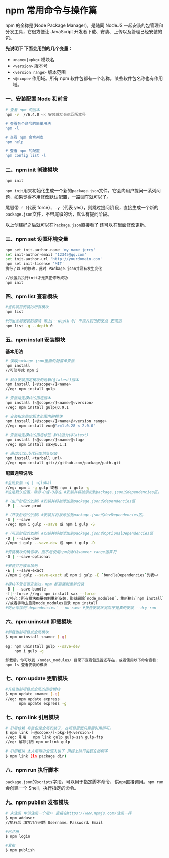 # npm 常用命令与操作篇

npm 的全称是(Node Package Manager)，是随同 NodeJS 一起安装的包管理和分发工具，它很方便让 JavaScript 开发者下载、安装、上传以及管理已经安装的包。

**先说明下 下面会用到的几个变量：**

- `<name>|<pkg>` 模块名
- `<version>` 版本号
- `<version range>` 版本范围
- `<@scope>` 作用域。所有 npm 软件包都有一个名称。某些软件包名称也有作用域。

### 一、安装配置 Node 和前言

```bash
# 查看 npm 的版本
npm -v  //6.4.0 << 安装成功会返回版本号

# 查看各个命令的简单用法
npm -l

# 查看 npm 命令列表
npm help

# 查看 npm 的配置
npm config list -l
```

### 二、npm init 创建模块

```bash
npm init
```

`npm init`用来初始化生成一个新的`package.json`文件。它会向用户提问一系列问题，如果觉得不用修改默认配置，一路回车就可以了。

尾缀带`-f`（代表 force）、`-y`（代表 yes），则跳过提问阶段，直接生成一个新的`package.json`文件，不带尾缀的话，默认有提问阶段。

以上创建好之后就可以在`Package.json`直接看了 还可以在里面修改更新。

### 三、npm set 设置环境变量

```bash
npm set init-author-name 'my name jerry'
set init-author-email '12345@qq.com'
set init-author-url 'http://yourdomain.com'
npm set init-license 'MIT'
执行了以上的修改，此时 Package.json并没有发生变化

//设置后执行init才是真正修改成功
npm init
```

### 四、npm list 查看模块

```bash
#当前项目安装的所有模块
npm list

#列出全局安装的模块 带上[--depth 0] 不深入到包的支点 更简洁
npm list -g --depth 0
```

### 五、npm install 安装模块

**基本用法**

```bash
# 读取package.json里面的配置单安装
npm install
//可简写成 npm i

# 默认安装指定模块的最新(@latest)版本
npm install [<@scope>/]<name>
//eg: npm install gulp

# 安装指定模块的指定版本
npm install [<@scope>/]<name>@<version>
//eg: npm install gulp@3.9.1

# 安装指定指定版本范围内的模块
npm install [<@scope>/]<name>@<version range>
//eg: npm install vue@">=1.0.28 < 2.0.0"

# 安装指定模块的指定标签 默认值为(@latest)
npm install [<@scope>/]<name>@<tag>
//eg: npm install sax@0.1.1

# 通过Github代码库地址安装
npm install <tarball url>
//eg: npm install git://github.com/package/path.git
```

**配置选项说明:**

```bash
#全局安装 -g | -global
//eg: npm i -g gulp 或者 npm i gulp -g
#这是默认设置，除非-D或-O存在 #安装并将被添加到package.json的dependencies区。

#（生产阶段的依赖）#安装并将被添加到package.json的dependencies区
-P | --save-prod

#（开发阶段的依赖）#安装并将被添加到package.json的devDependencies区。
-S | --save
//eg: npm i gulp --save 或 npm i gulp -S

#（可选阶段的依赖）#安装并将被添加到package.json的optionalDependencies区
-D | --save-dev
//npm i gulp --save-dev 或 npm i gulp -D

#安装模块的确切版，而不是使用npm的默认semver range运算符
-O | --save-optional

#安装并将被添加到
-E | --save-exact
//npm i gulp --save-exact 或 npm i gulp -E `bundleDependencies`列表中

#模块不管是否安装过，npm 都要强制重新安装
-B | --save-bundle
-f|--force //eg: npm install sax --force
//补充：所有模块都要强制重新安装，那就删除`node_modules`，重新执行`npm install` rm -rf node_modules
//或者手动去删除node_modules目录 npm install
#防止保存到`dependencies` --no-save #报告安装状况而不是真的安装 --dry-run
```

### 六、npm uninstall 卸载模块

```bash
#卸载当前项目或全局模块
$ npm uninstall <name> [-g]

eg: npm uninstall gulp --save-dev
    npm i gulp -g

卸载后，你可以到 /node\_modules/ 目录下查看包是否还存在，或者使用以下命令查看：
npm ls 查看安装的模块
```

### 七、npm update 更新模块

```bash
#升级当前项目或全局的指定模块
$ npm update <name> [-g]
//eg: npm update express
      npm update express -g

```

### 七、npm link 引用模块

```bash
# 引用依赖 有些包是全局安装了，在项目里面只需要引用即可。
$ npm link [<@scope>/]<pkg>[@<version>]
//eg: 引用   npm link gulp gulp-ssh gulp-ftp
//eg: 解除引用 npm unlink gulp

# 引用模块 本人用得少没深入说了 用得上时可去翻文档例子
$ npm link (in package dir)
```

### 八、npm run 执行脚本

`package.json`的`scripts`字段，可以用于指定脚本命令，供`npm`直接调用。`npm run`会创建一个 Shell，执行指定的命令。

### 九、npm publish 发布模块

```bash
# 未注册 申请注册一个用户 直接在https://www.npmjs.com/注册一样
$ npm adduser
//执行后 填写几个问题 Username、Password、Email

#已注册
$ npm login

#发布
$ npm publish
```
